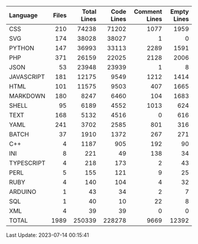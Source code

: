 | Language   |   Files |   Total Lines |   Code Lines |   Comment Lines |   Empty Lines |
|:-----------|--------:|--------------:|-------------:|----------------:|--------------:|
| CSS        |     210 |         74238 |        71202 |            1077 |          1959 |
| SVG        |     174 |         38028 |        38027 |               1 |             0 |
| PYTHON     |     147 |         36993 |        33113 |            2289 |          1591 |
| PHP        |     371 |         26159 |        22025 |            2128 |          2006 |
| JSON       |      53 |         23948 |        23939 |               1 |             8 |
| JAVASCRIPT |     181 |         12175 |         9549 |            1212 |          1414 |
| HTML       |     101 |         11575 |         9503 |             407 |          1665 |
| MARKDOWN   |     180 |          8247 |         6460 |             104 |          1683 |
| SHELL      |      95 |          6189 |         4552 |            1013 |           624 |
| TEXT       |     168 |          5132 |         4516 |               0 |           616 |
| YAML       |     241 |          3702 |         2585 |             801 |           316 |
| BATCH      |      37 |          1910 |         1372 |             267 |           271 |
| C++        |       4 |          1187 |          905 |             192 |            90 |
| INI        |       8 |           221 |           49 |             138 |            34 |
| TYPESCRIPT |       4 |           218 |          173 |               2 |            43 |
| PERL       |       5 |           155 |          121 |               9 |            25 |
| RUBY       |       4 |           140 |          104 |               4 |            32 |
| ARDUINO    |       1 |            43 |           34 |               2 |             7 |
| SQL        |       1 |            40 |           10 |              22 |             8 |
| XML        |       4 |            39 |           39 |               0 |             0 |
| TOTAL      |    1989 |        250339 |       228278 |            9669 |         12392 |

Last Update: 2023-07-14 00:15:41